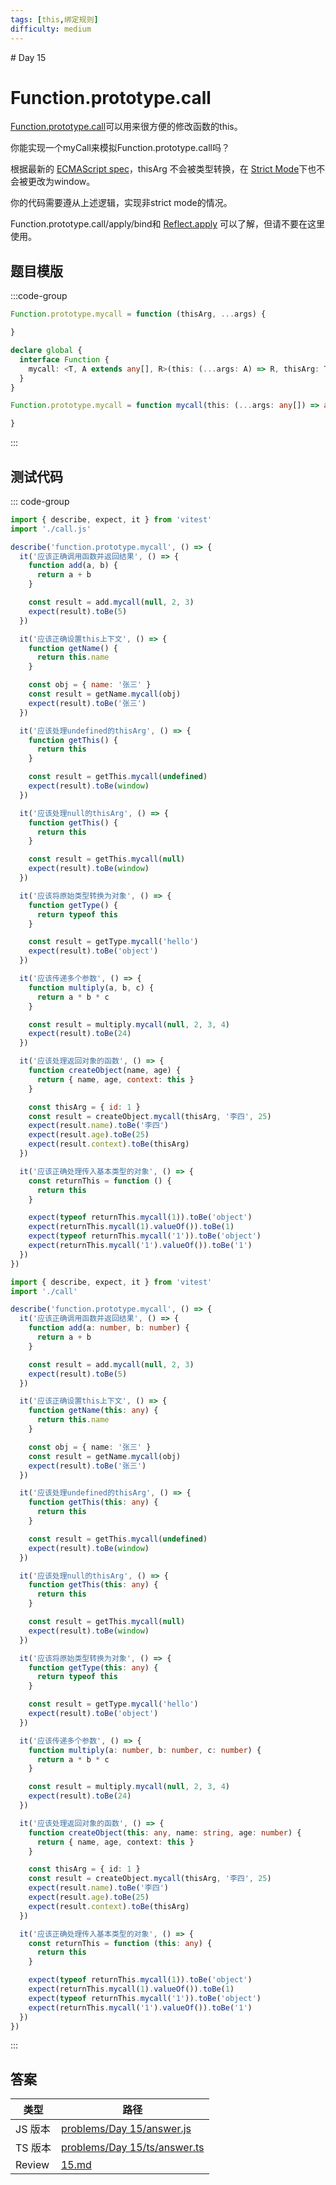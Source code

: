 ```yaml
---
tags: [this,绑定规则]
difficulty: medium
---
```


<Badge type="warning" text="medium" />
<Badge type="info" text="this" />
<Badge type="info" text="绑定规则" />
# Day 15

# Function.prototype.call

[Function.prototype.call](https://tc39.es/ecma262/#sec-function.prototype.call)可以用来很方便的修改函数的this。

你能实现一个myCall来模拟Function.prototype.call吗？

根据最新的 [ECMAScript spec](https://tc39.es/ecma262/#sec-function.prototype.call)，thisArg 不会被类型转换，在 [Strict Mode](https://developer.mozilla.org/en-US/docs/Web/JavaScript/Reference/Strict_mode)下也不会被更改为window。

你的代码需要遵从上述逻辑，实现非strict mode的情况。

Function.prototype.call/apply/bind和 [Reflect.apply](https://developer.mozilla.org/zh-CN/docs/Web/JavaScript/Reference/Global_Objects/Reflect/apply) 可以了解，但请不要在这里使用。

## 题目模版

:::code-group

```js [call.js]
Function.prototype.mycall = function (thisArg, ...args) {

}
```

```ts [call.ts]
declare global {
  interface Function {
    mycall: <T, A extends any[], R>(this: (...args: A) => R, thisArg: T, ...args: A) => R
  }
}

Function.prototype.mycall = function mycall(this: (...args: any[]) => any, thisArg: any, ...args: any[]) {

}
```

:::

## 测试代码

::: code-group

```js [call.spec.js]
import { describe, expect, it } from 'vitest'
import './call.js'

describe('function.prototype.mycall', () => {
  it('应该正确调用函数并返回结果', () => {
    function add(a, b) {
      return a + b
    }

    const result = add.mycall(null, 2, 3)
    expect(result).toBe(5)
  })

  it('应该正确设置this上下文', () => {
    function getName() {
      return this.name
    }

    const obj = { name: '张三' }
    const result = getName.mycall(obj)
    expect(result).toBe('张三')
  })

  it('应该处理undefined的thisArg', () => {
    function getThis() {
      return this
    }

    const result = getThis.mycall(undefined)
    expect(result).toBe(window)
  })

  it('应该处理null的thisArg', () => {
    function getThis() {
      return this
    }

    const result = getThis.mycall(null)
    expect(result).toBe(window)
  })

  it('应该将原始类型转换为对象', () => {
    function getType() {
      return typeof this
    }

    const result = getType.mycall('hello')
    expect(result).toBe('object')
  })

  it('应该传递多个参数', () => {
    function multiply(a, b, c) {
      return a * b * c
    }

    const result = multiply.mycall(null, 2, 3, 4)
    expect(result).toBe(24)
  })

  it('应该处理返回对象的函数', () => {
    function createObject(name, age) {
      return { name, age, context: this }
    }

    const thisArg = { id: 1 }
    const result = createObject.mycall(thisArg, '李四', 25)
    expect(result.name).toBe('李四')
    expect(result.age).toBe(25)
    expect(result.context).toBe(thisArg)
  })

  it('应该正确处理传入基本类型的对象', () => {
    const returnThis = function () {
      return this
    }

    expect(typeof returnThis.mycall(1)).toBe('object')
    expect(returnThis.mycall(1).valueOf()).toBe(1)
    expect(typeof returnThis.mycall('1')).toBe('object')
    expect(returnThis.mycall('1').valueOf()).toBe('1')
  })
})

```

```ts [call.spec.ts]
import { describe, expect, it } from 'vitest'
import './call'

describe('function.prototype.mycall', () => {
  it('应该正确调用函数并返回结果', () => {
    function add(a: number, b: number) {
      return a + b
    }

    const result = add.mycall(null, 2, 3)
    expect(result).toBe(5)
  })

  it('应该正确设置this上下文', () => {
    function getName(this: any) {
      return this.name
    }

    const obj = { name: '张三' }
    const result = getName.mycall(obj)
    expect(result).toBe('张三')
  })

  it('应该处理undefined的thisArg', () => {
    function getThis(this: any) {
      return this
    }

    const result = getThis.mycall(undefined)
    expect(result).toBe(window)
  })

  it('应该处理null的thisArg', () => {
    function getThis(this: any) {
      return this
    }

    const result = getThis.mycall(null)
    expect(result).toBe(window)
  })

  it('应该将原始类型转换为对象', () => {
    function getType(this: any) {
      return typeof this
    }

    const result = getType.mycall('hello')
    expect(result).toBe('object')
  })

  it('应该传递多个参数', () => {
    function multiply(a: number, b: number, c: number) {
      return a * b * c
    }

    const result = multiply.mycall(null, 2, 3, 4)
    expect(result).toBe(24)
  })

  it('应该处理返回对象的函数', () => {
    function createObject(this: any, name: string, age: number) {
      return { name, age, context: this }
    }

    const thisArg = { id: 1 }
    const result = createObject.mycall(thisArg, '李四', 25)
    expect(result.name).toBe('李四')
    expect(result.age).toBe(25)
    expect(result.context).toBe(thisArg)
  })

  it('应该正确处理传入基本类型的对象', () => {
    const returnThis = function (this: any) {
      return this
    }

    expect(typeof returnThis.mycall(1)).toBe('object')
    expect(returnThis.mycall(1).valueOf()).toBe(1)
    expect(typeof returnThis.mycall('1')).toBe('object')
    expect(returnThis.mycall('1').valueOf()).toBe('1')
  })
})

```

:::

## 答案

| 类型    | 路径                                                                                                                      |
| ------- | ------------------------------------------------------------------------------------------------------------------------- |
| JS 版本 | [problems/Day 15/answer.js](https://github.com/506-FETL/one-question-per-day/blob/main/problems/Day%2015/answer.js)       |
| TS 版本 | [problems/Day 15/ts/answer.ts](https://github.com/506-FETL/one-question-per-day/blob/main/problems/Day%2015/ts/answer.ts) |
| Review  | [15.md](/review/15)                                                                                                       |
